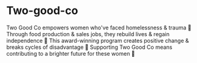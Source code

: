 # Two-good-co
Two Good Co empowers women who've faced homelessness &amp; trauma 🌟 Through food production &amp; sales jobs, they rebuild lives &amp; regain independence 💪 This award-winning program creates positive change &amp; breaks cycles of disadvantage 🎉 Supporting Two Good Co means contributing to a brighter future for these women 🌈  

